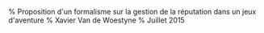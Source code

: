 % Proposition d'un formalisme sur la gestion de la réputation dans un jeux d'aventure
% Xavier Van de Woestyne
% Juillet 2015



